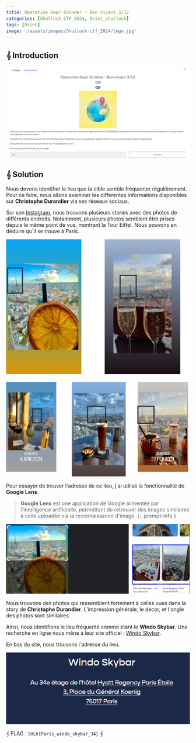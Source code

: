```yaml
---
title: Operation Gear Grinder - Bon vivant 3/12
categories: [Shutlock-CTF_2024, Osint_shutlock]
tags: [Osint]
image: '/assets/images/Shutlock-ctf_2024/logo.jpg'
---
```


## 𝄞 Introduction

![Intro](/assets/images/Shutlock-ctf_2024/Osint/Operation_Gear_Grinder-Signalement_3_12/intro.png)

## 𝄞 Solution

Nous devons identifier le lieu que la cible semble fréquenter régulièrement. Pour ce faire, nous allons examiner les différentes informations disponibles sur **Christophe Durandier** via ses réseaux sociaux.

Sur son [Instagram](https://www.instagram.com/christophedurandier/), nous trouvons plusieurs stories avec des photos de différents endroits. Notamment, plusieurs photos semblent être prises depuis le même point de vue, montrant la Tour Eiffel. Nous pouvons en déduire qu'il se trouve à Paris.

![Bar](/assets/images/Shutlock-ctf_2024/Osint/Operation_Gear_Grinder-Signalement_3_12/bar.png)

Pour essayer de trouver l'adresse de ce lieu, j'ai utilisé la fonctionnalité de **Google Lens**.

> **Google Lens** est une application de Google alimentée par l'intelligence artificielle, permettant de retrouver des images similaires à celle uploadée via la reconnaissance d'image.
{: .prompt-info }

![Lens](/assets/images/Shutlock-ctf_2024/Osint/Operation_Gear_Grinder-Signalement_3_12/lens.png)

Nous trouvons des photos qui ressemblent fortement à celles vues dans la story de **Christophe Durandier**. L'impression générale, le décor, et l'angle des photos sont similaires.

Ainsi, nous identifions le lieu fréquenté comme étant le **Windo Skybar**. Une recherche en ligne nous mène à leur site officiel : [Windo Skybar](https://www.windoskybar.com/).

En bas du site, nous trouvons l'adresse du lieu.

![Street](/assets/images/Shutlock-ctf_2024/Osint/Operation_Gear_Grinder-Signalement_3_12/street.png)

𝄞 FLAG : `SHLK{Paris_windo_skybar_34}` 𝄞